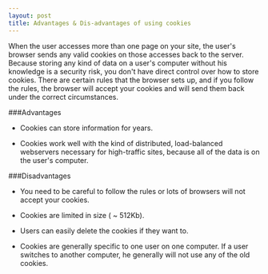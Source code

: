 ```yaml
---
layout: post
title: Advantages & Dis-advantages of using cookies
---
```


When the user accesses more than one page on your site, the user's browser sends any valid cookies on those accesses back to the server. Because storing any kind of data on a user's computer without his knowledge is a security risk, you don't have direct control over how to store cookies. There are certain rules that the browser sets up, and if you follow the rules, the browser will accept your cookies and will send them back under the correct circumstances.

###Advantages

* Cookies can store information for years.

* Cookies work well with the kind of distributed, load-balanced webservers necessary for high-traffic sites, because all of the data is on the user's computer.

###Disadvantages

* You need to be careful to follow the rules or lots of browsers will not accept your cookies.

* Cookies are limited in size ( ~ 512Kb).

* Users can easily delete the cookies if they want to.

* Cookies are generally specific to one user on one computer. If a user switches to another computer, he generally will not use any of the old cookies.